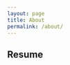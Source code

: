```yaml
---
layout: page
title: About
permalink: /about/
---
```


## Resume

<div class="shields">
    <object class="pdf" data="https://apie.dev/pdfs/April24AlecPierceResume.pdf" width="100%" height="500px">
</div>
